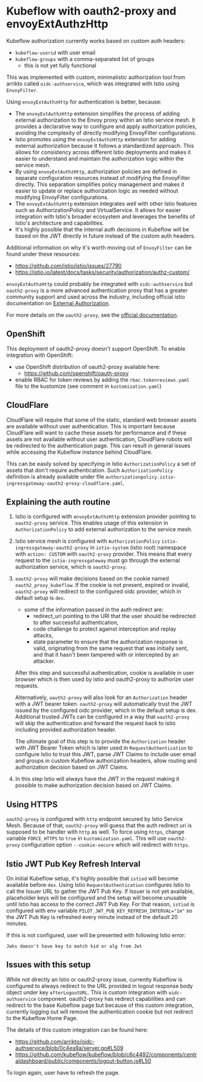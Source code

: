 # Kubeflow with oauth2-proxy and envoyExtAuthzHttp

Kubeflow authorization currently works based on custom auth headers:
* `kubeflow-userid` with user email
* `kubeflow-groups` with a comma-separated list of groups
    * this is not yet fully functional

This was implemented with custom, minimalistic authorization tool from arrikto
called `oidc-authservice`, which was integrated with Istio using `EnvoyFilter`.

Using `envoyExtAuthzHttp` for authentication is better, because:
* The `envoyExtAuthzHttp` extension simplifies the process of adding external
  authorization to the Envoy proxy within an Istio service mesh. It provides a
  declarative way to configure and apply authorization policies, avoiding the
  complexity of directly modifying EnvoyFilter configurations.
* Istio promotes using the `envoyExtAuthzHttp` extension for adding external
  authorization because it follows a standardized approach. This allows for
  consistency across different Istio deployments and makes it easier to
  understand and maintain the authorization logic within the service mesh.
* By using `envoyExtAuthzHttp`, authorization policies are defined in separate
  configuration resources instead of modifying the EnvoyFilter directly. This
  separation simplifies policy management and makes it easier to update or
  replace authorization logic as needed without modifying EnvoyFilter
  configurations.
* The `envoyExtAuthzHttp` extension integrates well with other Istio features
  such as AuthorizationPolicy and VirtualService. It allows for easier
  integration with Istio's broader ecosystem and leverages the benefits of
  Istio's architecture and capabilities.
* It's highly possible that the internal auth decisions in Kubeflow will
  be based on the JWT directly in future instead of the custom auth headers.

Additional information on why it's worth moving out of `EnvoyFilter` can be found
under these resources:
* https://github.com/istio/istio/issues/27790
* https://istio.io/latest/docs/tasks/security/authorization/authz-custom/

`envoyExtAuthzHttp` could probably be integrated with `oidc-authservice`
but `oauth2-proxy` is a more advanced authentication proxy that has a greater
community support and used across the industry, including official istio documentation on [External Authorization](https://istio.io/latest/docs/tasks/security/authorization/authz-custom).

For more details on the `oauth2-proxy`, see the [official documentation](https://oauth2-proxy.github.io/oauth2-proxy/docs/behaviour).

## OpenShift

This deployment of oauth2-proxy doesn't support OpenShift. To enable integration
with OpenShift:
* use OpenShift distribution of oauth2-proxy available here:
    * https://github.com/openshift/oauth-proxy
* enable RBAC for token reviews by adding the `rbac.tokenreviews.yaml` file
  to the kustomize (see comment in `kustomization.yaml`)

## CloudFlare

CloudFlare will require that some of the static, standard web browser assets are
available without user authentication. This is important because CloudFlare will
want to cache these assets for performance and if these assets are not available
without user authentication, CloudFlare robots will be redirected to the
authentication page. This can result in general issues while accessing the
Kubeflow instance behind CloudFlare.

This can be easily solved by specifying in Istio `AuthorizationPolicy` a set of
assets that don't require authentication. Such `AuthorizationPolicy` definition
is already available under file
`authorizationpolicy.istio-ingressgateway-oauth2-proxy-cloudflare.yaml`.

## Explaining the auth routine

1. Istio is configured with `envoyExtAuthzHttp` extension provider pointing to
   `oauth2-proxy` service. This enables usage of this extension in
   `AuthorizationPolicy` to add external authorization to the service mesh.
2. Istio service mesh is configured with `AuthorizationPolicy`
   `istio-ingressgateway-oauth2-proxy` in `istio-system` (istio root) namespace
   with `action: CUSTOM` with `oauth2-proxy` provider. This means that every
   request to the `istio-ingressgateway` must go through the external
   authorization service, which is `oauth2-proxy`.
3. `oauth2-proxy` will make decisions based on the cookie named
   `oauth2_proxy_kubeflow`. If the cookie is not present, expired or invalid,
   `oauth2-proxy` will redirect to the configured oidc provider, which in
   default setup is `dex`.
    * some of the information passed in the auth redirect are:
        * redirect_uri pointing to the URI that the user should be redirected to
          after successful authentication,
        * code challenge to protect against interception and replay attacks,
        * state parameter to ensure that the authorization response is valid,
          originating from the same request that was initially sent, and that it
          hasn't been tampered with or intercepted by an attacker.

   After this step and successful authentication, cookie is available in user
   browser which is then used by istio and oauth2-proxy to authorize user
   requests.

   Alternatively, `oauth2-proxy` will also look for an `Authorization` header
   with a JWT bearer token. `oauth2-proxy` will automatically trust the JWT
   issued by the configured oidc provider, which in the default setup is dex.
   Additional trusted JWTs can be configured in a way that `oauth2-proxy` will
   skip the authentication and forward the request back to istio including
   provided authorization header.

   The ultimate goal of this step is to provide the `Authorization` header
   with JWT Bearer Token which is later used in `RequestAuthentication` to
   configure Istio to trust this JWT, parse JWT Claims to include user email
   and groups in custom Kubeflow authorization headers, allow routing and
   authorization decision based on JWT Claims.
4. In this step Istio will always have the JWT in the request making it possible
   to make authorization decision based on JWT Claims.

## Using HTTPS
`oauth2-proxy` is configured with `http` endpoint secured by Istio Service Mesh.
Because of that, `oauth2-proxy` will guess that the auth redirect uri is supposed
to be handler with `http` as well. To force using `https`, change variable
`FORCE_HTTPS` to `true` in `kustomization.yaml`. This will use `oauth2-proxy`
configuration option `--cookie-secure` which will redirect with `https`.

## Istio JWT Pub Key Refresh Interval
On initial Kubeflow setup, it's highly possible that `istiod` will become
available before `dex`. Using Istio `RequestAuthentication` configures Istio to call
the Issuer URL to gather the JWT Pub Key. If Issuer is not yet available, placeholder
keys will be configured and the setup will become unusable until Istio has access
to the correct JWT Pub Key. For that reason, `istiod` is configured with env variable
`PILOT_JWT_PUB_KEY_REFRESH_INTERVAL="1m"` so the JWT Pub Key is refreshed every
minute instead of the default 20 minutes.

If this is not configured, user will be presented with following Istio error:
```
Jwks doesn't have key to match kid or alg from Jwt
```

## Issues with this setup
While not directly an Istio or oauth2-proxy issue, currently Kubeflow is configured
to always redirect to the URL provided in logout response body object under key
`afterLogoutURL`. This is custom integration with `oidc-authservice` component.
oauth2-proxy has redirect capabilities and can redirect to the base Kubeflow
page but because of this custom integration, currently logging out will remove
the authentication cookie but not redirect to the Kubeflow Home Page.

The details of this custom integration can be found here:
* https://github.com/arrikto/oidc-authservice/blob/0c4ea9a/server.go#L509
* https://github.com/kubeflow/kubeflow/blob/c6c4492/components/centraldashboard/public/components/logout-button.js#L50

To login again, user have to refresh the page.
